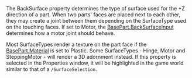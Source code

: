 The BackSurface property determines the type of surface used for the +Z direction of a part. When two parts' faces are placed next to each other, they may create a joint between them depending on the SurfaceType used on the touching faces. If set to Motor, the [BasePart.BackSurfaceInput](https://developer.roblox.com/api-reference/property/BasePart/BackSurfaceInput) determines how a motor joint should behave.

Most SurfaceTypes render a texture on the part face if the [BasePart.Material](https://developer.roblox.com/api-reference/property/BasePart/Material) is set to Plastic. Some SurfaceTypes - Hinge, Motor and SteppingMotor - will render a 3D adornment instead. If this property is selected in the Properties window, it will be highlighted in the game world similar to that of a `/SurfaceSelection`.